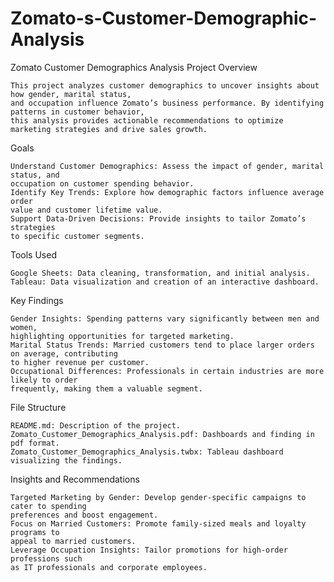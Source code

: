 # Zomato-s-Customer-Demographic-Analysis

Zomato Customer Demographics Analysis Project Overview

    This project analyzes customer demographics to uncover insights about how gender, marital status,
    and occupation influence Zomato’s business performance. By identifying patterns in customer behavior,
    this analysis provides actionable recommendations to optimize marketing strategies and drive sales growth.

Goals

    Understand Customer Demographics: Assess the impact of gender, marital status, and
    occupation on customer spending behavior.
    Identify Key Trends: Explore how demographic factors influence average order
    value and customer lifetime value.
    Support Data-Driven Decisions: Provide insights to tailor Zomato’s strategies
    to specific customer segments.

Tools Used

    Google Sheets: Data cleaning, transformation, and initial analysis.
    Tableau: Data visualization and creation of an interactive dashboard.

Key Findings

    Gender Insights: Spending patterns vary significantly between men and women, 
    highlighting opportunities for targeted marketing.
    Marital Status Trends: Married customers tend to place larger orders on average, contributing
    to higher revenue per customer.
    Occupational Differences: Professionals in certain industries are more likely to order
    frequently, making them a valuable segment.

File Structure

    README.md: Description of the project.
    Zomato_Customer_Demographics_Analysis.pdf: Dashboards and finding in pdf format.
    Zomato_Customer_Demographics_Analysis.twbx: Tableau dashboard visualizing the findings.

Insights and Recommendations

    Targeted Marketing by Gender: Develop gender-specific campaigns to cater to spending 
    preferences and boost engagement.
    Focus on Married Customers: Promote family-sized meals and loyalty programs to
    appeal to married customers.
    Leverage Occupation Insights: Tailor promotions for high-order professions such
    as IT professionals and corporate employees.

